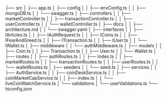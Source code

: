 ├── src
│   ├── app.ts
│   ├── config
│   │   ├── envConfig.ts
│   │   ├── mongoDB.ts
│   │   └── swagger.ts
│   ├── controllers
│   │   ├── marketController.ts
│   │   ├── transactionController.ts
│   │   ├── userController.ts
│   │   └── walletController.ts
│   ├── docs
│   │   ├── architecture.md
│   │   └── swagger.yaml
│   ├── interfaces
│   │   ├── IArticles.ts
│   │   ├── IAuthRequest.ts
│   │   ├── ICoins.ts
│   │   ├── IFearAndGreed.ts
│   │   ├── ITransaction.ts
│   │   ├── IUser.ts
│   │   └── IWallet.ts
│   ├── middleware
│   │   └── authMiddleware.ts
│   ├── models
│   │   ├── Coin.ts
│   │   ├── Transaction.ts
│   │   ├── User.ts
│   │   └── Wallet.ts
│   ├── routes
│   │   ├── authRoutes.ts
│   │   ├── index.ts
│   │   ├── marketRoutes.ts
│   │   ├── transactionRoutes.ts
│   │   ├── userRoutes.ts
│   │   └── walletRoutes.ts
│   ├── seeders
│   │   └── seed.ts
│   ├── services
│   │   ├── AuthService.ts
│   │   ├── coinDeskService.ts
│   │   ├── coinMarketCapService.ts
│   │   ├── index.ts
│   │   └── liveCoinWatchService.ts
│   └── validations
│       └── userValidations.ts
└── tsconfig.json